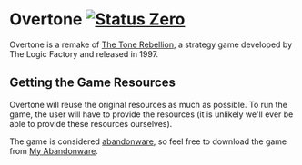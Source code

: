 Overtone [![Status Zero][status-zero]][andivionian-status-classifier]
========
Overtone is a remake of [The Tone Rebellion][wikipedia.the-tone-rebellion], a
strategy game developed by The Logic Factory and released in 1997.

Getting the Game Resources
--------------------------
Overtone will reuse the original resources as much as possible. To run the game,
the user will have to provide the resources (it is unlikely we'll ever be able
to provide these resources ourselves).

The game is considered [abandonware][wikipedia.abandonware], so feel free to
download the game from [My Abandonware][myabandonware.the-tone-rebellion].

[andivionian-status-classifier]: https://github.com/ForNeVeR/andivionian-status-classifier#status-zero-
[myabandonware.the-tone-rebellion]: https://www.myabandonware.com/game/the-tone-rebellion-cjc
[status-zero]: https://img.shields.io/badge/status-zero-lightgrey.svg
[wikipedia.abandonware]: https://en.wikipedia.org/wiki/Abandonware
[wikipedia.the-tone-rebellion]: https://en.wikipedia.org/wiki/The_Tone_Rebellion
